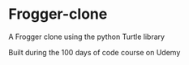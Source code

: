 # Frogger-clone
A Frogger clone using the python Turtle library

Built during the 100 days of code course on Udemy
